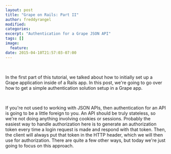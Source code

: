 ```yaml
---
layout: post
title: "Grape on Rails: Part II"
author: freddyrangel
modified:
categories:
excerpt: "Authentication for a Grape JSON API"
tags: []
image:
  feature:
date: 2015-04-10T21:57:03-07:00
---
```


<br />

In the first part of this tutorial, we talked about how to initially set up a
Grape application inside of a Rails app. In this post, we're going to go over
how to get a simple authentication solution setup in a Grape app.

<br />

If you're not used to working with JSON APIs, then authentication for an API is
going to be a little foreign to you. An API should be truly stateless, so we're
not doing anything involving cookies or sessions. Probably the easiest way to
handle authorization here is to generate an authorization token every time a
login request is made and respond with that token. Then, the client will always
put that token in the HTTP header, which we will then use for authorization.
There are quite a few other ways, but today we're just going to focus on this
approach.
